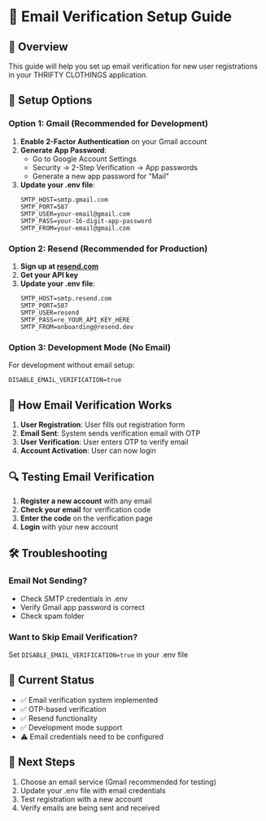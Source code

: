 # 📧 Email Verification Setup Guide

## 🎯 Overview
This guide will help you set up email verification for new user registrations in your THRIFTY CLOTHINGS application.

## 🔧 Setup Options

### Option 1: Gmail (Recommended for Development)

1. **Enable 2-Factor Authentication** on your Gmail account
2. **Generate App Password**:
   - Go to Google Account Settings
   - Security → 2-Step Verification → App passwords
   - Generate a new app password for "Mail"
3. **Update your .env file**:
   ```env
   SMTP_HOST=smtp.gmail.com
   SMTP_PORT=587
   SMTP_USER=your-email@gmail.com
   SMTP_PASS=your-16-digit-app-password
   SMTP_FROM=your-email@gmail.com
   ```

### Option 2: Resend (Recommended for Production)

1. **Sign up at [resend.com](https://resend.com)**
2. **Get your API key**
3. **Update your .env file**:
   ```env
   SMTP_HOST=smtp.resend.com
   SMTP_PORT=587
   SMTP_USER=resend
   SMTP_PASS=re_YOUR_API_KEY_HERE
   SMTP_FROM=onboarding@resend.dev
   ```

### Option 3: Development Mode (No Email)

For development without email setup:
```env
DISABLE_EMAIL_VERIFICATION=true
```

## 🚀 How Email Verification Works

1. **User Registration**: User fills out registration form
2. **Email Sent**: System sends verification email with OTP
3. **User Verification**: User enters OTP to verify email
4. **Account Activation**: User can now login

## 🔍 Testing Email Verification

1. **Register a new account** with any email
2. **Check your email** for verification code
3. **Enter the code** on the verification page
4. **Login** with your new account

## 🛠️ Troubleshooting

### Email Not Sending?
- Check SMTP credentials in .env
- Verify Gmail app password is correct
- Check spam folder

### Want to Skip Email Verification?
Set `DISABLE_EMAIL_VERIFICATION=true` in your .env file

## 📝 Current Status

- ✅ Email verification system implemented
- ✅ OTP-based verification
- ✅ Resend functionality
- ✅ Development mode support
- ⚠️ Email credentials need to be configured

## 🎯 Next Steps

1. Choose an email service (Gmail recommended for testing)
2. Update your .env file with email credentials
3. Test registration with a new account
4. Verify emails are being sent and received


